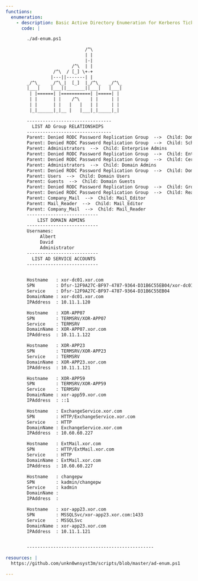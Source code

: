 ```yaml
---
functions:
  enumeration:
    - description: Basic Active Directory Enumeration for Kerberos Tickets
      code: |

        ./ad-enum.ps1

                              /^\
                              | |
                              |-|
                         /^\  | |
                  /^\  / [_] \+-+
                 |---||-------| |
        _/^\_    _/^\_|  [_]  |_/^\_   _/^\_
        |___|    |___||_______||___|   |___|
         | |======| |===========| |=====| |
         | |      | |    /^\    | |     | |
         | |      | |   |   |   | |     | |
         |_|______|_|__ |   |___|_|_____|_|

        --------------------------------
          LIST AD Group RELATIONSHIPS
        --------------------------------
        Parent: Denied RODC Password Replication Group  -->  Child: Domain Controllers
        Parent: Denied RODC Password Replication Group  -->  Child: Schema Admins
        Parent: Administrators  -->  Child: Enterprise Admins
        Parent: Denied RODC Password Replication Group  -->  Child: Enterprise Admins
        Parent: Denied RODC Password Replication Group  -->  Child: Cert Publishers
        Parent: Administrators  -->  Child: Domain Admins
        Parent: Denied RODC Password Replication Group  -->  Child: Domain Admins
        Parent: Users  -->  Child: Domain Users
        Parent: Guests  -->  Child: Domain Guests
        Parent: Denied RODC Password Replication Group  -->  Child: Group Policy Creator Owners
        Parent: Denied RODC Password Replication Group  -->  Child: Read-only Domain Controllers
        Parent: Company_Mail  -->  Child: Mail_Editor
        Parent: Mail_Reader  -->  Child: Mail_Editor
        Parent: Company_Mail  -->  Child: Mail_Reader
        ---------------------------
            LIST DOMAIN ADMINS
        ---------------------------
        Usernames:
             Albert
             David
             Administrator
        ---------------------------
          LIST AD SERVICE ACCOUNTS
        ---------------------------


        Hostname   : xor-dc01.xor.com
        SPN        : Dfsr-12F9A27C-BF97-4787-9364-D31B6C55EB04/xor-dc01.xor.com
        Service    : Dfsr-12F9A27C-BF97-4787-9364-D31B6C55EB04
        DomainName : xor-dc01.xor.com
        IPAddress  : 10.11.1.120

        Hostname   : XOR-APP07
        SPN        : TERMSRV/XOR-APP07
        Service    : TERMSRV
        DomainName : XOR-APP07.xor.com
        IPAddress  : 10.11.1.122

        Hostname   : XOR-APP23
        SPN        : TERMSRV/XOR-APP23
        Service    : TERMSRV
        DomainName : XOR-APP23.xor.com
        IPAddress  : 10.11.1.121

        Hostname   : XOR-APP59
        SPN        : TERMSRV/XOR-APP59
        Service    : TERMSRV
        DomainName : xor-app59.xor.com
        IPAddress  : ::1

        Hostname   : ExchangeService.xor.com
        SPN        : HTTP/ExchangeService.xor.com
        Service    : HTTP
        DomainName : ExchangeService.xor.com
        IPAddress  : 10.60.60.227

        Hostname   : ExtMail.xor.com
        SPN        : HTTP/ExtMail.xor.com
        Service    : HTTP
        DomainName : ExtMail.xor.com
        IPAddress  : 10.60.60.227

        Hostname   : changepw
        SPN        : kadmin/changepw
        Service    : kadmin
        DomainName : 
        IPAddress  : 

        Hostname   : xor-app23.xor.com
        SPN        : MSSQLSvc/xor-app23.xor.com:1433
        Service    : MSSQLSvc
        DomainName : xor-app23.xor.com
        IPAddress  : 10.11.1.121


        ------------------------------------------------

resources: |
  https://github.com/unkn0wnsyst3m/scripts/blob/master/ad-enum.ps1

---
```


